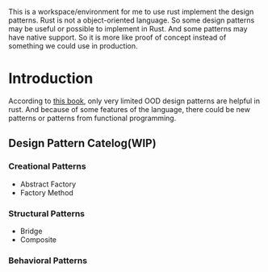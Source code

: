 This is a workspace/environment for me to use rust implement the design patterns.
Rust is not a object-oriented language. So some design patterns may be useful or possible to implement in Rust.
And some patterns may have native support.
So it is more like proof of concept instead of something we could use in production.

# Introduction
According to [this book](https://rust-unofficial.github.io/patterns/), only very limited OOD design patterns are helpful in rust. And because of some features of the language, there could be new patterns or patterns from functional programming.

## Design Pattern Catelog(WIP)
### Creational Patterns
* Abstract Factory
* Factory Method
### Structural Patterns
* Bridge
* Composite
### Behavioral Patterns

